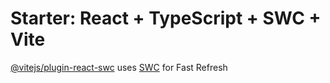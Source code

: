 # Starter: React + TypeScript + SWC + Vite

[@vitejs/plugin-react-swc](https://github.com/vitejs/vite-plugin-react-swc) uses [SWC](https://swc.rs/) for Fast Refresh
